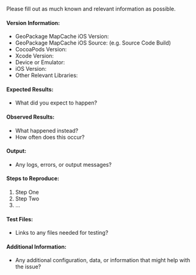 Please fill out as much known and relevant information as possible.

#### Version Information:

  * GeoPackage MapCache iOS Version: 
  * GeoPackage MapCache iOS Source: (e.g. Source Code Build)
  * CocoaPods Version: 
  * Xcode Version: 
  * Device or Emulator: 
  * iOS Version: 
  * Other Relevant Libraries: 

#### Expected Results:

  * What did you expect to happen?

#### Observed Results:

  * What happened instead?
  * How often does this occur?

#### Output:

  * Any logs, errors, or output messages?

#### Steps to Reproduce:

  1. Step One
  2. Step Two
  3. ...

#### Test Files:

  * Links to any files needed for testing?

#### Additional Information:

  * Any additional configuration, data, or information that might help with the issue?
